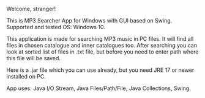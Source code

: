 Welcome, stranger!

This is MP3 Searcher App for Windows with GUI based on Swing. Supported and tested OS: Windows 10.

This application is made for searching MP3 music in PC files. It will find all files in chosen catalogue and inner catalogues too. After searching you can look at sorted list of files in .txt file, but before you need to enter path where this file will be saved. 

Here is a .jar file which you can use already, but you need JRE 17 or newer installed on PC.

App uses: Java I/O Stream, Java Files/Path/File, Java Collections, Swing.
